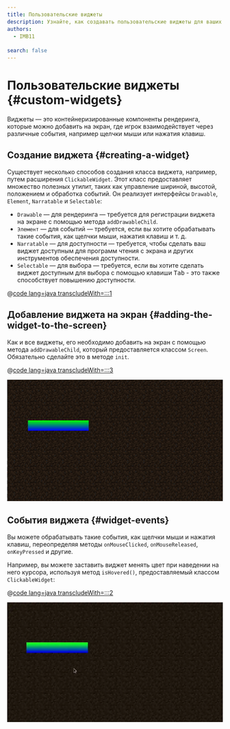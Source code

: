 ```yaml
---
title: Пользовательские виджеты
description: Узнайте, как создавать пользовательские виджеты для ваших экранов.
authors:
  - IMB11

search: false
---
```


# Пользовательские виджеты {#custom-widgets}

Виджеты — это контейнеризированные компоненты рендеринга, которые можно добавить на экран, где игрок взаимодействует через различные события, например щелчки мыши или нажатия клавиш.

## Создание виджета {#creating-a-widget}

Существует несколько способов создания класса виджета, например, путем расширения `ClickableWidget`. Этот класс предоставляет множество полезных утилит, таких как управление шириной, высотой, положением и обработка событий. Он реализует интерфейсы `Drawable`, `Element`, `Narratable` и `Selectable`:

- `Drawable` — для рендеринга — требуется для регистрации виджета на экране с помощью метода `addDrawableChild`.
- `Элемент` — для событий — требуется, если вы хотите обрабатывать такие события, как щелчки мыши, нажатия клавиш и т. д.
- `Narratable` — для доступности — требуется, чтобы сделать ваш виджет доступным для программ чтения с экрана и других инструментов обеспечения доступности.
- `Selectable` — для выбора — требуется, если вы хотите сделать виджет доступным для выбора с помощью клавиши <kbd>Tab</kbd> - это также способствует повышению доступности.

@[code lang=java transcludeWith=:::1](@/reference/1.21/src/client/java/com/example/docs/rendering/screens/CustomWidget.java)

## Добавление виджета на экран {#adding-the-widget-to-the-screen}

Как и все виджеты, его необходимо добавить на экран с помощью метода `addDrawableChild`, который предоставляется классом `Screen`. Обязательно сделайте это в методе `init`.

@[code lang=java transcludeWith=:::3](@/reference/1.21/src/client/java/com/example/docs/rendering/screens/CustomScreen.java)

![Пользовательский виджет на экране](/assets/develop/rendering/gui/custom-widget-example.png)

## События виджета {#widget-events}

Вы можете обрабатывать такие события, как щелчки мыши и нажатия клавиш, переопределяя методы `onMouseClicked`, `onMouseReleased`, `onKeyPressed` и другие.

Например, вы можете заставить виджет менять цвет при наведении на него курсора, используя метод `isHovered()`, предоставляемый классом `ClickableWidget`:

@[code lang=java transcludeWith=:::2](@/reference/1.21/src/client/java/com/example/docs/rendering/screens/CustomWidget.java)

![Пример события наведения](/assets/develop/rendering/gui/custom-widget-events.webp)
